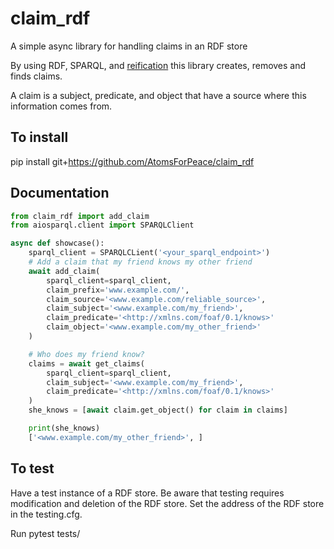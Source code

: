 # claim_rdf
A simple async library for handling claims in an RDF store

By using RDF, SPARQL, and [reification](https://www.w3.org/2001/sw/DataAccess/rq23/#queryReification) this library creates, removes and finds claims.

A claim is a subject, predicate, and object that have a source where this information comes from. 

## To install 
pip install git+https://github.com/AtomsForPeace/claim_rdf

## Documentation
```python
from claim_rdf import add_claim
from aiosparql.client import SPARQLClient

async def showcase():
    sparql_client = SPARQLCLient('<your_sparql_endpoint>')
    # Add a claim that my friend knows my other friend
    await add_claim(
        sparql_client=sparql_client,
        claim_prefix='www.example.com/',
        claim_source='<www.example.com/reliable_source>',
        claim_subject='<www.example.com/my_friend>',
        claim_predicate='<http://xmlns.com/foaf/0.1/knows>'
        claim_object='<www.example.com/my_other_friend>'
    )

    # Who does my friend know?
    claims = await get_claims(
        sparql_client=sparql_client,
        claim_subject='<www.example.com/my_friend>',
        claim_predicate='<http://xmlns.com/foaf/0.1/knows>'
    )
    she_knows = [await claim.get_object() for claim in claims]

    print(she_knows)
    ['<www.example.com/my_other_friend>', ]
```

## To test
Have a test instance of a RDF store. Be aware that testing requires modification and deletion of the RDF store. Set the address of the RDF store in the testing.cfg. 

Run pytest tests/
